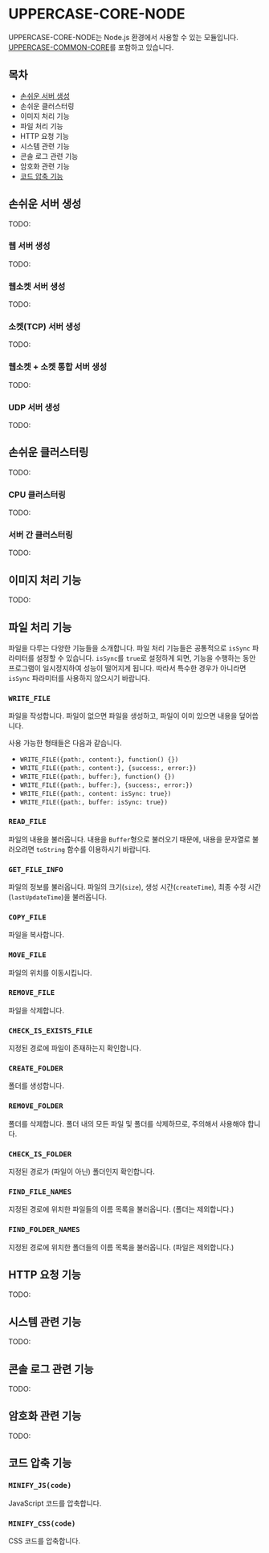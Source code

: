 # UPPERCASE-CORE-NODE
UPPERCASE-CORE-NODE는 Node.js 환경에서 사용할 수 있는 모듈입니다. [UPPERCASE-COMMON-CORE](UPPERCASE-COMMON-CORE.md)를 포함하고 있습니다.

## 목차
* [손쉬운 서버 생성](#손쉬운-서버-생성)
* 손쉬운 클러스터링
* 이미지 처리 기능
* 파일 처리 기능
* HTTP 요청 기능
* 시스템 관련 기능
* 콘솔 로그 관련 기능
* 암호화 관련 기능
* [코드 압축 기능](#코드-압축-기능)

## 손쉬운 서버 생성
TODO:

### 웹 서버 생성
TODO:

### 웹소켓 서버 생성
TODO:

### 소켓(TCP) 서버 생성
TODO:

### 웹소켓 + 소켓 통합 서버 생성
TODO:

### UDP 서버 생성
TODO:

## 손쉬운 클러스터링
TODO:

### CPU 클러스터링
TODO:

### 서버 간 클러스터링
TODO:

## 이미지 처리 기능
TODO:

## 파일 처리 기능
파일을 다루는 다양한 기능들을 소개합니다. 파일 처리 기능들은 공통적으로 `isSync` 파라미터를 설정할 수 있습니다. `isSync`를 `true`로 설정하게 되면, 기능을 수행하는 동안 프로그램이 일시정지하여 성능이 떨어지게 됩니다. 따라서 특수한 경우가 아니라면 `isSync` 파라미터를 사용하지 않으시기 바랍니다.

### `WRITE_FILE`
파일을 작성합니다. 파일이 없으면 파일을 생성하고, 파일이 이미 있으면 내용을 덮어씁니다.

사용 가능한 형태들은 다음과 같습니다.
* `WRITE_FILE({path:, content:}, function() {})`
* `WRITE_FILE({path:, content:}, {success:, error:})`
* `WRITE_FILE({path:, buffer:}, function() {})`
* `WRITE_FILE({path:, buffer:}, {success:, error:})`
* `WRITE_FILE({path:, content: isSync: true})`
* `WRITE_FILE({path:, buffer: isSync: true})`


### `READ_FILE`
파일의 내용을 불러옵니다. 내용을 `Buffer`형으로 불러오기 때문에, 내용을 문자열로 불러오려면 `toString` 함수를 이용하시기 바랍니다.

### `GET_FILE_INFO`
파일의 정보를 불러옵니다. 파일의 크기(`size`), 생성 시간(`createTime`), 최종 수정 시간(`lastUpdateTime`)을 불러옵니다.

### `COPY_FILE`
파일을 복사합니다.

### `MOVE_FILE`
파일의 위치를 이동시킵니다.

### `REMOVE_FILE`
파일을 삭제합니다.

### `CHECK_IS_EXISTS_FILE`
지정된 경로에 파일이 존재하는지 확인합니다.

### `CREATE_FOLDER`
폴더를 생성합니다.

### `REMOVE_FOLDER`
폴더를 삭제합니다. 폴더 내의 모든 파일 및 폴더를 삭제하므로, 주의해서 사용해야 합니다.

### `CHECK_IS_FOLDER`
지정된 경로가 (파일이 아닌) 폴더인지 확인합니다.

### `FIND_FILE_NAMES`
지정된 경로에 위치한 파일들의 이름 목록을 불러옵니다. (폴더는 제외합니다.)

### `FIND_FOLDER_NAMES`
지정된 경로에 위치한 폴더들의 이름 목록을 불러옵니다. (파일은 제외합니다.)

## HTTP 요청 기능
TODO:

## 시스템 관련 기능
TODO:

## 콘솔 로그 관련 기능
TODO:

## 암호화 관련 기능
TODO:

## 코드 압축 기능
### `MINIFY_JS(code)`
JavaScript 코드를 압축합니다.

### `MINIFY_CSS(code)`
CSS 코드를 압축합니다.